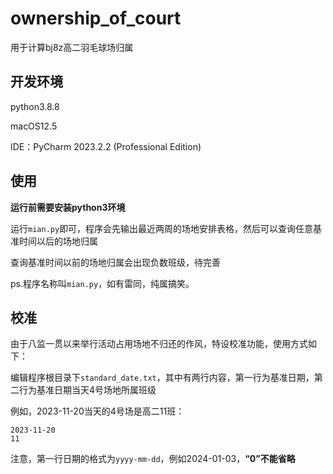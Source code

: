 # ownership_of_court
用于计算bj8z高二羽毛球场归属

## 开发环境
python3.8.8

macOS12.5

IDE：PyCharm 2023.2.2 (Professional Edition)

## 使用
**运行前需要安装python3环境**

运行`mian.py`即可，程序会先输出最近两周的场地安排表格，然后可以查询任意基准时间以后的场地归属

查询基准时间以前的场地归属会出现负数班级，待完善

ps.程序名称叫`mian.py`，如有雷同，纯属搞笑。

## 校准
由于八监一贯以来举行活动占用场地不归还的作风，特设校准功能，使用方式如下：

编辑程序根目录下`standard_date.txt`，其中有两行内容，第一行为基准日期，第二行为基准日期当天4号场地所属班级

例如，2023-11-20当天的4号场是高二11班：
```text
2023-11-20
11
```
注意，第一行日期的格式为`yyyy-mm-dd`，例如2024-01-03，**“0”不能省略**

